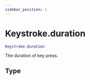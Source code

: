 ```yaml
---
sidebar_position: 1
---
```


# Keystroke.duration
```lua
Keystroke.duration
```
The duration of key press.


## Type
